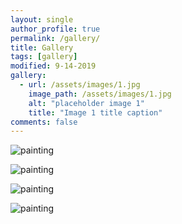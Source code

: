 ```yaml
---
layout: single
author_profile: true
permalink: /gallery/
title: Gallery
tags: [gallery]
modified: 9-14-2019
gallery:
  - url: /assets/images/1.jpg
    image_path: /assets/images/1.jpg
    alt: "placeholder image 1"
    title: "Image 1 title caption"
comments: false
---
```





![painting](https://th.bing.com/th/id/OIP.-xXfEIHmqimavAV1y6NlBQHaE8?pid=ImgDet&rs=1)



![painting](https://th.bing.com/th/id/R.fdeabec05cd3e58740910e362c576f22?rik=FzCEfbdT%2fzVKHw&pid=ImgRaw&r=0)



![painting](https://th.bing.com/th/id/R.c9f2d270ba926ef89709097df87b554c?rik=WGXJsUwm%2bCKBFQ&pid=ImgRaw&r=0)



![painting](https://th.bing.com/th/id/R.c26996757485ddac43207725834bfa8d?rik=rbujr2KfhfxJvw&pid=ImgRaw&r=0)
